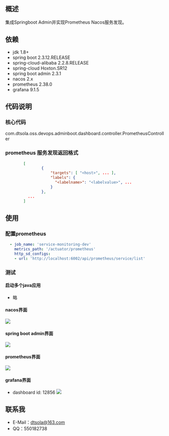 ## 概述
集成Springboot Admin并实现Prometheus Nacos服务发现。

## 依赖
- jdk 1.8+
- spring boot 2.3.12.RELEASE
- spring-cloud-alibaba 2.2.8.RELEASE
- spring-cloud Hoxton.SR12
- spring boot admin 2.3.1
- nacos 2.x
- prometheus 2.38.0
- grafana 9.1.5

## 代码说明
### 核心代码
com.dtsola.oss.devops.adminboot.dashboard.controller.PrometheusController

### prometheus 服务发现返回格式
```json
        [
                {
                    "targets": [ "<host>", ... ],
                    "labels": {
                      "<labelname>": "<labelvalue>", ...
                    }
                },
          ...
        ]
```

## 使用
### 配置prometheus
```yaml
  - job_name: 'service-monitoring-dev'
    metrics_path: '/actuator/prometheus'
    http_sd_configs:
    - url: 'http://localhost:6002/api/prometheus/service/list'
```

### 测试
#### 启动多个java应用
- 略
#### nacos界面
![](https://pan.bilnn.cn/api/v3/file/sourcejump/lAkO79Sb/PMuYDyFqMdA-yLOgTF28Rh-nVOpqdvsMUvId5ztuUHk*)
#### spring boot admin界面
![](https://pan.bilnn.cn/api/v3/file/sourcejump/6ea4vdHg/sb_f2Ek4o9sRwxbjcC-_hO1FN_KWUqgG0lEnmJ-JCQ8*)
#### prometheus界面
![](https://pan.bilnn.com/api/v3/file/sourcejump/GPoDyEiZ/kw8oDFOtigfwVF8t2hxne3O60Z9euae8PkjXXPf-Fx0*)
#### grafana界面
- dashboard id: 12856
![](https://pan.bilnn.cn/api/v3/file/sourcejump/mmkpobIw/LXRAcvAZkpzUZCeBsN1XpVNG0PyiwFPbVyJhGTqArxo*)

## 联系我
- E-Mail：dtsola@163.com
- QQ：550182738
